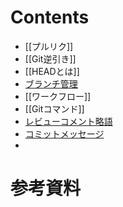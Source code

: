 # Contents
- [[プルリク]]
- [[Git逆引き]]
- [[HEADとは]]
- [ブランチ管理](ブランチ管理.md)
- [[ワークフロー]]
- [[Gitコマンド]]
- [レビューコメント略語](%E3%83%AC%E3%83%93%E3%83%A5%E3%83%BC%E3%82%B3%E3%83%A1%E3%83%B3%E3%83%88%E7%95%A5%E8%AA%9E.md)
- [コミットメッセージ](%E3%82%B3%E3%83%9F%E3%83%83%E3%83%88%E3%83%A1%E3%83%83%E3%82%BB%E3%83%BC%E3%82%B8.md)
- 

# 参考資料
